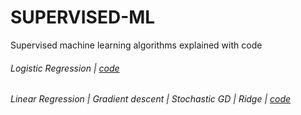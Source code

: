 # SUPERVISED-ML
Supervised machine learning algorithms explained with code

###### Logistic Regression | [code](https://github.com/algostatml/SUPERVISED-ML/blob/master/CLASSIFICATION/LogisticRegression.py)
###### Linear Regression | Gradient descent | Stochastic GD | Ridge | [code](https://github.com/algostatml/SUPERVISED-ML/blob/master/CLASSIFICATION/LogisticRegression.py)
